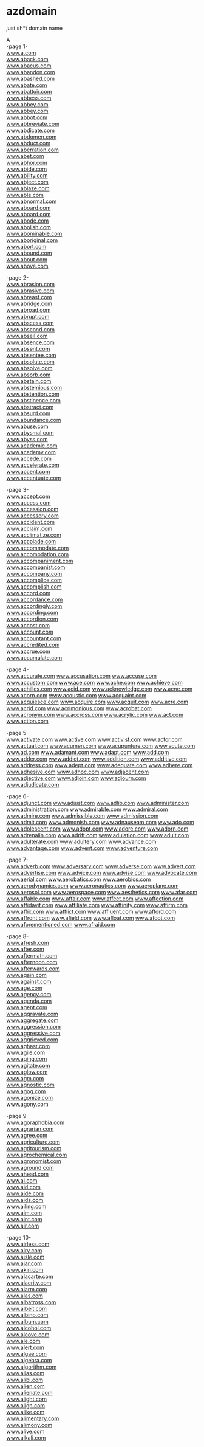 # azdomain
just sh*t domain name  
  
A  
-page 1-  
www.a.com  
www.aback.com  
www.abacus.com  
www.abandon.com  
www.abashed.com  
www.abate.com  
www.abattoir.com  
www.abbess.com  
www.abbey.com  
www.abbey.com  
www.abbot.com  
www.abbreviate.com  
www.abdicate.com  
www.abdomen.com  
www.abduct.com  
www.aberration.com  
www.abet.com  
www.abhor.com  
www.abide.com  
www.ability.com  
www.abject.com  
www.ablaze.com  
www.able.com  
www.abnormal.com  
www.aboard.com  
www.aboard.com  
www.abode.com  
www.abolish.com  
www.abominable.com  
www.aboriginal.com  
www.abort.com  
www.abound.com  
www.about.com  
www.above.com  
  
-page 2-  
www.abrasion.com  
www.abrasive.com  
www.abreast.com  
www.abridge.com  
www.abroad.com  
www.abrupt.com  
www.abscess.com  
www.abscond.com  
www.abseil.com  
www.absence.com  
www.absent.com  
www.absentee.com  
www.absolute.com  
www.absolve.com  
www.absorb.com  
www.abstain.com  
www.abstemious.com  
www.abstention.com  
www.abstinence.com  
www.abstract.com  
www.absurd.com  
www.abundance.com  
www.abuse.com  
www.abysmal.com  
www.abyss.com  
www.academic.com  
www.academy.com  
www.accede.com  
www.accelerate.com  
www.accent.com  
www.accentuate.com  
  
-page 3-  
www.accept.com  
www.access.com  
www.accession.com  
www.accessory.com  
www.accident.com  
www.acclaim.com  
www.acclimatize.com  
www.accolade.com  
www.accommodate.com  
www.accomodation.com  
www.accompaniment.com  
www.accompanist.com  
www.accompany.com  
www.accomplice.com  
www.accomplish.com  
www.accord.com  
www.accordance.com  
www.accordingly.com  
www.according.com  
www.accordion.com  
www.accost.com  
www.account.com  
www.accountant.com  
www.accredited.com  
www.accrue.com  
www.accumulate.com  
  
-page 4-  
www.accurate.com
www.accusation.com
www.accuse.com
www.accustom.com
www.ace.com
www.ache.com
www.achieve.com
www.achilles.com
www.acid.com
www.acknowledge.com
www.acne.com
www.acorn.com
www.acoustic.com
www.acquaint.com
www.acquiesce.com
www.acquire.com
www.acquit.com
www.acre.com
www.acrid.com
www.acrimonious.com
www.acrobat.com
www.acronym.com
www.accross.com
www.acrylic.com
www.act.com
www.action.com
  
-page 5-  
www.activate.com
www.active.com
www.activist.com
www.actor.com
www.actual.com
www.acumen.com
www.acupunture.com
www.acute.com
www.ad.com
www.adamant.com
www.adapt.com
www.add.com
www.adder.com
www.addict.com
www.addition.com
www.additive.com
www.address.com
www.adept.com
www.adequate.com
www.adhere.com
www.adhesive.com
www.adhoc.com
www.adjacent.com
www.adjective.com
www.adjoin.com
www.adjourn.com
www.adjudicate.com
  
-page 6-  
www.adjunct.com
www.adjust.com
www.adlib.com
www.administer.com
www.administration.com
www.admirable.com
www.admiral.com
www.admire.com
www.admissible.com
www.admission.com
www.admit.com
www.admonish.com
www.adnauseam.com
www.ado.com
www.adolescent.com
www.adopt.com
www.adore.com
www.adorn.com
www.adrenalin.com
www.adrift.com
www.adulation.com
www.adult.com
www.adulterate.com
www.adultery.com
www.advance.com
www.advantage.com
www.advent.com
www.adventure.com
  
-page 7-  
www.adverb.com
www.adversary.com
www.adverse.com
www.advert.com
www.advertise.com
www.advice.com
www.advise.com
www.advocate.com
www.aerial.com
www.aerobatics.com
www.aerobics.com
www.aerodynamics.com
www.aeronautics.com
www.aeroplane.com
www.aerosol.com
www.aerospace.com
www.aesthetics.com
www.afar.com
www.affable.com
www.affair.com
www.affect.com
www.affection.com
www.affidavit.com
www.affiliate.com
www.affinity.com
www.affirm.com
www.affix.com
www.afflict.com
www.affluent.com
www.afford.com
www.affront.com
www.afield.com
www.afloat.com
www.afoot.com
www.aforementioned.com
www.afraid.com
  
-page 8-  
www.afresh.com  
www.after.com  
www.aftermath.com  
www.afternoon.com  
www.afterwards.com  
www.again.com  
www.against.com  
www.age.com  
www.agency.com  
www.agenda.com  
www.agent.com  
www.aggravate.com  
www.aggregate.com  
www.aggression.com  
www.aggressive.com  
www.aggrieved.com  
www.aghast.com  
www.agile.com  
www.aging.com  
www.agitate.com  
www.aglow.com  
www.agm.com  
www.agnostic.com  
www.agog.com  
www.agonize.com  
www.agony.com  
  
-page 9-  
www.agoraphobia.com  
www.agrarian.com  
www.agree.com  
www.agriculture.com  
www.agritourism.com  
www.agrochemical.com  
www.agronomist.com  
www.aground.com  
www.ahead.com  
www.ai.com  
www.aid.com  
www.aide.com  
www.aids.com  
www.ailing.com  
www.aim.com  
www.aint.com  
www.air.com  
  
-page 10-  
www.airless.com  
www.airy.com  
www.aisle.com  
www.ajar.com  
www.akin.com  
www.alacarte.com  
www.alacrity.com  
www.alarm.com  
www.alas.com  
www.albatross.com  
www.albeit.com  
www.albino.com  
www.album.com  
www.alcohol.com  
www.alcove.com  
www.ale.com  
www.alert.com  
www.algae.com  
www.algebra.com  
www.algorithm.com  
www.alias.com  
www.alibi.com  
www.alien.com  
www.alienate.com  
www.alight.com  
www.align.com  
www.alike.com  
www.alimentary.com  
www.alimony.com  
www.alive.com  
www.alkali.com  
